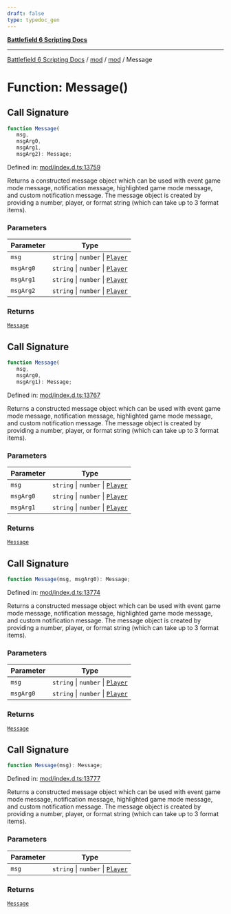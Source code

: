 ```yaml
---
draft: false
type: typedoc_gen
---
```


[**Battlefield 6 Scripting Docs**](../../../_index.md)

***

[Battlefield 6 Scripting Docs](../../../_index.md) / [mod](../../_index.md) / [mod](../_index.md) / Message

# Function: Message()

## Call Signature

```ts
function Message(
   msg, 
   msgArg0, 
   msgArg1, 
   msgArg2): Message;
```

Defined in: [mod/index.d.ts:13759](https://github.com/battlefield-portal-community/portal-docs/blob/6d87e21c5922a3efb03c634dbe98e5fe6e797672/generators/santiago/mod/index.d.ts#L13759)

Returns a constructed message object which can be used with event game mode message, notification message, highlighted game mode message, and custom notification message. The message object is created by providing a number, player, or format string (which can take up to 3 format items).

### Parameters

| Parameter | Type |
| ------ | ------ |
| `msg` | `string` \| `number` \| [`Player`](../Player/_index.md) |
| `msgArg0` | `string` \| `number` \| [`Player`](../Player/_index.md) |
| `msgArg1` | `string` \| `number` \| [`Player`](../Player/_index.md) |
| `msgArg2` | `string` \| `number` \| [`Player`](../Player/_index.md) |

### Returns

[`Message`](../Message/_index.md)

## Call Signature

```ts
function Message(
   msg, 
   msgArg0, 
   msgArg1): Message;
```

Defined in: [mod/index.d.ts:13767](https://github.com/battlefield-portal-community/portal-docs/blob/6d87e21c5922a3efb03c634dbe98e5fe6e797672/generators/santiago/mod/index.d.ts#L13767)

Returns a constructed message object which can be used with event game mode message, notification message, highlighted game mode message, and custom notification message. The message object is created by providing a number, player, or format string (which can take up to 3 format items).

### Parameters

| Parameter | Type |
| ------ | ------ |
| `msg` | `string` \| `number` \| [`Player`](../Player/_index.md) |
| `msgArg0` | `string` \| `number` \| [`Player`](../Player/_index.md) |
| `msgArg1` | `string` \| `number` \| [`Player`](../Player/_index.md) |

### Returns

[`Message`](../Message/_index.md)

## Call Signature

```ts
function Message(msg, msgArg0): Message;
```

Defined in: [mod/index.d.ts:13774](https://github.com/battlefield-portal-community/portal-docs/blob/6d87e21c5922a3efb03c634dbe98e5fe6e797672/generators/santiago/mod/index.d.ts#L13774)

Returns a constructed message object which can be used with event game mode message, notification message, highlighted game mode message, and custom notification message. The message object is created by providing a number, player, or format string (which can take up to 3 format items).

### Parameters

| Parameter | Type |
| ------ | ------ |
| `msg` | `string` \| `number` \| [`Player`](../Player/_index.md) |
| `msgArg0` | `string` \| `number` \| [`Player`](../Player/_index.md) |

### Returns

[`Message`](../Message/_index.md)

## Call Signature

```ts
function Message(msg): Message;
```

Defined in: [mod/index.d.ts:13777](https://github.com/battlefield-portal-community/portal-docs/blob/6d87e21c5922a3efb03c634dbe98e5fe6e797672/generators/santiago/mod/index.d.ts#L13777)

Returns a constructed message object which can be used with event game mode message, notification message, highlighted game mode message, and custom notification message. The message object is created by providing a number, player, or format string (which can take up to 3 format items).

### Parameters

| Parameter | Type |
| ------ | ------ |
| `msg` | `string` \| `number` \| [`Player`](../Player/_index.md) |

### Returns

[`Message`](../Message/_index.md)
